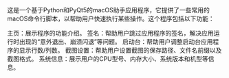 这是一个基于Python和PyQt5的macOS助手应用程序，它提供了一些常用的macOS命令行脚本，以帮助用户快速执行某些操作。这个程序包括以下功能：

主页：展示程序的功能介绍。
签名：帮助用户跳过应用程序的签名，解决应用运行时出现的“意外退出、崩溃闪退”等问题。
启动台：帮助用户调整启动台应用程序的显示行数/列数。
截图设置：帮助用户设置截图的保存路径、文件名前缀以及截图格式。
系统信息：展示用户的CPU型号、内存大小、系统版本和机型等信息。
